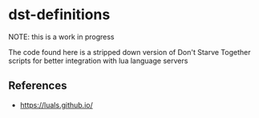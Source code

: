 # dst-definitions

NOTE: this is a work in progress

The code found here is a stripped down version of Don't Starve Together scripts for better integration with lua language servers

## References

- https://luals.github.io/
